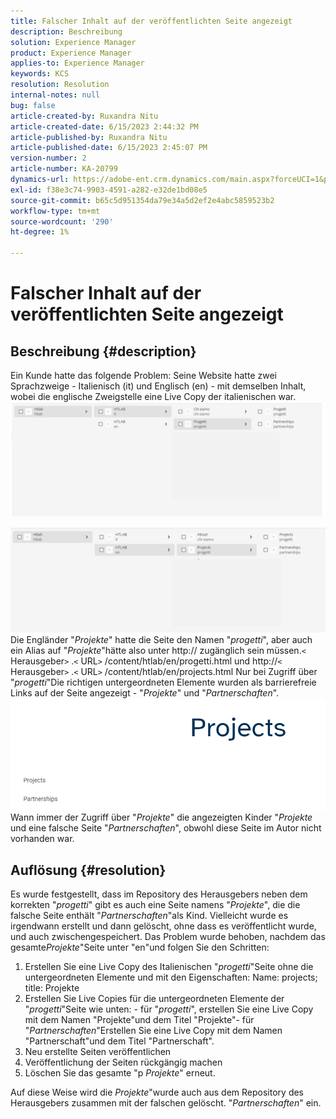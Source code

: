 ```yaml
---
title: Falscher Inhalt auf der veröffentlichten Seite angezeigt
description: Beschreibung
solution: Experience Manager
product: Experience Manager
applies-to: Experience Manager
keywords: KCS
resolution: Resolution
internal-notes: null
bug: false
article-created-by: Ruxandra Nitu
article-created-date: 6/15/2023 2:44:32 PM
article-published-by: Ruxandra Nitu
article-published-date: 6/15/2023 2:45:07 PM
version-number: 2
article-number: KA-20799
dynamics-url: https://adobe-ent.crm.dynamics.com/main.aspx?forceUCI=1&pagetype=entityrecord&etn=knowledgearticle&id=7a1eb21e-8b0b-ee11-8f6e-6045bd0067ea
exl-id: f38e3c74-9903-4591-a282-e32de1bd08e5
source-git-commit: b65c5d951354da79e34a5d2ef2e4abc5859523b2
workflow-type: tm+mt
source-wordcount: '290'
ht-degree: 1%

---
```


# Falscher Inhalt auf der veröffentlichten Seite angezeigt

## Beschreibung {#description}


Ein Kunde hatte das folgende Problem: Seine Website hatte zwei Sprachzweige - Italienisch (it) und Englisch (en) - mit demselben Inhalt, wobei die englische Zweigstelle eine Live Copy der italienischen war.
![](assets/___7b1eb21e-8b0b-ee11-8f6e-6045bd0067ea___.png)

![](assets/___801eb21e-8b0b-ee11-8f6e-6045bd0067ea___.png)
Die Engländer &quot;*Projekte*&quot; hatte die Seite den Namen &quot;*progetti*&quot;, aber auch ein Alias auf &quot;*Projekte*&quot;hätte also unter http:// zugänglich sein müssen.`<` Herausgeber`>` .`<` URL`>` /content/htlab/en/progetti.html und http://`<` Herausgeber`>` .`<` URL`>` /content/htlab/en/projects.html
Nur bei Zugriff über &quot;*progetti*&quot;Die richtigen untergeordneten Elemente wurden als barrierefreie Links auf der Seite angezeigt - &quot;*Projekte*&quot; und &quot;*Partnerschaften*&quot;.
![](assets/___821eb21e-8b0b-ee11-8f6e-6045bd0067ea___.png)
Wann immer der Zugriff über &quot;*Projekte*&quot; die angezeigten Kinder &quot;*Projekte* und eine falsche Seite &quot;*Partnerschaften*&quot;, obwohl diese Seite im Autor nicht vorhanden war.


## Auflösung {#resolution}


Es wurde festgestellt, dass im Repository des Herausgebers neben dem korrekten &quot;*progetti*&quot; gibt es auch eine Seite namens &quot;*Projekte*&quot;, die die falsche Seite enthält &quot;*Partnerschaften*&quot;als Kind.
Vielleicht wurde es irgendwann erstellt und dann gelöscht, ohne dass es veröffentlicht wurde, und auch zwischengespeichert.
Das Problem wurde behoben, nachdem das gesamte*Projekte*&quot;Seite unter &quot;en&quot;und folgen Sie den Schritten:

1. Erstellen Sie eine Live Copy des Italienischen &quot;*progetti*&quot;Seite ohne die untergeordneten Elemente und mit den Eigenschaften: Name: projects; title: Projekte
2. Erstellen Sie Live Copies für die untergeordneten Elemente der &quot;*progetti*&quot;Seite wie unten: - für &quot;*progetti*&quot;, erstellen Sie eine Live Copy mit dem Namen &quot;Projekte&quot;und dem Titel &quot;Projekte&quot;- für &quot;*Partnerschaften*&quot;Erstellen Sie eine Live Copy mit dem Namen &quot;Partnerschaft&quot;und dem Titel &quot;Partnerschaft&quot;.
3. Neu erstellte Seiten veröffentlichen
4. Veröffentlichung der Seiten rückgängig machen
5. Löschen Sie das gesamte &quot;p *Projekte*&quot; erneut.

Auf diese Weise wird die *Projekte*&quot;wurde auch aus dem Repository des Herausgebers zusammen mit der falschen gelöscht. &quot;*Partnerschaften*&quot; ein.
